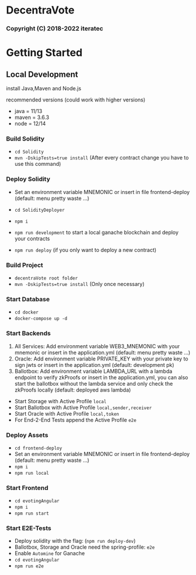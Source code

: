 # DecentraVote
### Copyright (C) 2018-2022 iteratec

# Getting Started

## Local Development
install Java,Maven and Node.js

recommended versions (could work with higher versions)
* java = 11/13
* maven = 3.6.3
* node = 12/14

### Build Solidity
* `cd Solidity`
* `mvn -DskipTests=true install` (After every contract change you have to use this command)

### Deploy Solidity
* Set an environment variable MNEMONIC or insert in file frontend-deploy (default: menu pretty waste ...)
* `cd SolidityDeployer`
* `npm i`
* `npm run development` to start a local ganache blockchain and deploy your contracts


* `npm run deploy` (if you only want to deploy a new contract)

### Build Project
* ``decentraVote root folder``
* `mvn -DskipTests=true install` (Only once necessary)

### Start Database

* `cd docker`
* `docker-compose up -d`

### Start Backends
  
1. All Services: Add environment variable WEB3_MNEMONIC with your mnemonic or insert in the application.yml (default: menu pretty waste ...)
2. Oracle: Add environment variable PRIVATE_KEY with your private key to sign jwts or insert in the application.yml (default: development pk)
3. Ballotbox: Add environment variable LAMBDA_URL with a lambda endpoint to verify zkProofs or insert in the application.yml, you can also start the ballotbox without the lambda service and only check the zkProofs locally (default: deployed aws lambda)


* Start Storage with Active Profile `local`
* Start Ballotbox with Active Profile `local,sender,receiver`
* Start Oracle with Active Profile `local,token`
* For End-2-End Tests append the Active Profile `e2e`

### Deploy Assets
* `cd frontend-deploy`
* Set an environment variable MNEMONIC or insert in file frontend-deploy (default: menu pretty waste ...)
* `npm i`
* `npm run local`

### Start Frontend
* `cd evotingAngular`
* `npm i`
* `npm run start`

### Start E2E-Tests
* Deploy solidity with the flag: (`npm run deploy-dev`)
* Ballotbox, Storage and Oracle need the spring-profile: `e2e`
* Enable `Automine` for Ganache
* `cd evotingAngular`
* `npm run e2e`